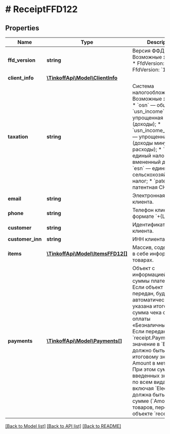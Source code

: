 # # ReceiptFFD122

## Properties

Name | Type | Description | Notes
------------ | ------------- | ------------- | -------------
**ffd_version** | **string** | Версия ФФД. Возможные значения: * FfdVersion: &#x60;1.2&#x60;, * FfdVersion: &#x60;1.05&#x60;. | [optional]
**client_info** | [**\TinkoffApi\Model\ClientInfo**](ClientInfo.md) |  | [optional]
**taxation** | **string** | Система налогообложения. Возможные значения: * &#x60;osn&#x60; — общая СН; * &#x60;usn_income&#x60; — упрощенная СН (доходы); * &#x60;usn_income_outcome&#x60; — упрощенная СН (доходы минус расходы); * &#x60;envd&#x60; — единый налог на вмененный доход; * &#x60;esn&#x60; — единый сельскохозяйственный налог; * &#x60;patent&#x60; — патентная СН. | [optional]
**email** | **string** | Электронная почта клиента. | [optional]
**phone** | **string** | Телефон клиента в формате &#x60;+{Ц}&#x60;. | [optional]
**customer** | **string** | Идентификатор/имя клиента. | [optional]
**customer_inn** | **string** | ИНН клиента. | [optional]
**items** | [**\TinkoffApi\Model\ItemsFFD12[]**](ItemsFFD12.md) | Массив, содержащий в себе информацию о товарах. | [optional]
**payments** | [**\TinkoffApi\Model\Payments[]**](Payments.md) | Объект c информацией о видах суммы платежа. * Если объект не передан, будет автоматически указана итоговая сумма чека с видом оплаты  «Безналичный». * Если передан объект &#x60;receipt.Payments&#x60;, значение в &#x60;Electronic&#x60; должно быть равно итоговому значению Amount в методе **Init**. При этом сумма введенных значений по всем видам оплат, включая &#x60;Electronic&#x60;, должна быть равна сумме (&#x60;Amount&#x60;) всех товаров, переданных в объекте &#x60;receipt.Items&#x60;. | [optional]

[[Back to Model list]](../../README.md#models) [[Back to API list]](../../README.md#endpoints) [[Back to README]](../../README.md)
